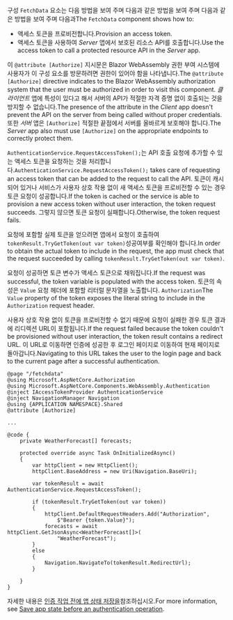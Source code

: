 <span data-ttu-id="69216-101">구성 `FetchData` 요소는 다음 방법을 보여 주며 다음과 같은 방법을 보여 주며 다음과 같은 방법을 보여 주며 다음과</span><span class="sxs-lookup"><span data-stu-id="69216-101">The `FetchData` component shows how to:</span></span>

* <span data-ttu-id="69216-102">액세스 토큰을 프로비전합니다.</span><span class="sxs-lookup"><span data-stu-id="69216-102">Provision an access token.</span></span>
* <span data-ttu-id="69216-103">액세스 토큰을 사용하여 *Server* 앱에서 보호된 리소스 API를 호출합니다.</span><span class="sxs-lookup"><span data-stu-id="69216-103">Use the access token to call a protected resource API in the *Server* app.</span></span>

<span data-ttu-id="69216-104">이 `@attribute [Authorize]` 지시문은 Blazor WebAssembly 권한 부여 시스템에 사용자가 이 구성 요소를 방문하려면 권한이 있어야 함을 나타냅니다.</span><span class="sxs-lookup"><span data-stu-id="69216-104">The `@attribute [Authorize]` directive indicates to the Blazor WebAssembly authorization system that the user must be authorized in order to visit this component.</span></span> <span data-ttu-id="69216-105">*클라이언트* 앱에 특성이 있다고 해서 서버의 API가 적절한 자격 증명 없이 호출되는 것을 방지할 수 없습니다.</span><span class="sxs-lookup"><span data-stu-id="69216-105">The presence of the attribute in the *Client* app doesn't prevent the API on the server from being called without proper credentials.</span></span> <span data-ttu-id="69216-106">또한 *서버* 앱은 `[Authorize]` 적절한 끝점에서 서버를 올바르게 보호해야 합니다.</span><span class="sxs-lookup"><span data-stu-id="69216-106">The *Server* app also must use `[Authorize]` on the appropriate endpoints to correctly protect them.</span></span>

<span data-ttu-id="69216-107">`AuthenticationService.RequestAccessToken();`는 API 호출 요청에 추가할 수 있는 액세스 토큰을 요청하는 것을 처리합니다.</span><span class="sxs-lookup"><span data-stu-id="69216-107">`AuthenticationService.RequestAccessToken();` takes care of requesting an access token that can be added to the request to call the API.</span></span> <span data-ttu-id="69216-108">토큰이 캐시되어 있거나 서비스가 사용자 상호 작용 없이 새 액세스 토큰을 프로비전할 수 있는 경우 토큰 요청이 성공합니다.</span><span class="sxs-lookup"><span data-stu-id="69216-108">If the token is cached or the service is able to provision a new access token without user interaction, the token request succeeds.</span></span> <span data-ttu-id="69216-109">그렇지 않으면 토큰 요청이 실패합니다.</span><span class="sxs-lookup"><span data-stu-id="69216-109">Otherwise, the token request fails.</span></span>

<span data-ttu-id="69216-110">요청에 포함할 실제 토큰을 얻으려면 앱에서 요청이 호출하여 `tokenResult.TryGetToken(out var token)`성공여부를 확인해야 합니다.</span><span class="sxs-lookup"><span data-stu-id="69216-110">In order to obtain the actual token to include in the request, the app must check that the request succeeded by calling `tokenResult.TryGetToken(out var token)`.</span></span> 

<span data-ttu-id="69216-111">요청이 성공하면 토큰 변수가 액세스 토큰으로 채워집니다.</span><span class="sxs-lookup"><span data-stu-id="69216-111">If the request was successful, the token variable is populated with the access token.</span></span> <span data-ttu-id="69216-112">토큰의 속성은 `Value` 요청 헤더에 포함할 리터럴 문자열을 노출합니다. `Authorization`</span><span class="sxs-lookup"><span data-stu-id="69216-112">The `Value` property of the token exposes the literal string to include in the `Authorization` request header.</span></span>

<span data-ttu-id="69216-113">사용자 상호 작용 없이 토큰을 프로비전할 수 없기 때문에 요청이 실패한 경우 토큰 결과에 리디렉션 URL이 포함됩니다.</span><span class="sxs-lookup"><span data-stu-id="69216-113">If the request failed because the token couldn't be provisioned without user interaction, the token result contains a redirect URL.</span></span> <span data-ttu-id="69216-114">이 URL로 이동하면 인증에 성공한 후 로그인 페이지로 이동하여 현재 페이지로 돌아갑니다.</span><span class="sxs-lookup"><span data-stu-id="69216-114">Navigating to this URL takes the user to the login page and back to the current page after a successful authentication.</span></span>

```razor
@page "/fetchdata"
@using Microsoft.AspNetCore.Authorization
@using Microsoft.AspNetCore.Components.WebAssembly.Authentication
@inject IAccessTokenProvider AuthenticationService
@inject NavigationManager Navigation
@using {APPLICATION NAMESPACE}.Shared
@attribute [Authorize]

...

@code {
    private WeatherForecast[] forecasts;

    protected override async Task OnInitializedAsync()
    {
        var httpClient = new HttpClient();
        httpClient.BaseAddress = new Uri(Navigation.BaseUri);

        var tokenResult = await AuthenticationService.RequestAccessToken();

        if (tokenResult.TryGetToken(out var token))
        {
            httpClient.DefaultRequestHeaders.Add("Authorization", 
                $"Bearer {token.Value}");
            forecasts = await httpClient.GetJsonAsync<WeatherForecast[]>(
                "WeatherForecast");
        }
        else
        {
            Navigation.NavigateTo(tokenResult.RedirectUrl);
        }

    }
}
```

<span data-ttu-id="69216-115">자세한 내용은 [인증 작업 전에 앱 상태 저장을](xref:security/blazor/webassembly/additional-scenarios#save-app-state-before-an-authentication-operation)참조하십시오.</span><span class="sxs-lookup"><span data-stu-id="69216-115">For more information, see [Save app state before an authentication operation](xref:security/blazor/webassembly/additional-scenarios#save-app-state-before-an-authentication-operation).</span></span>

